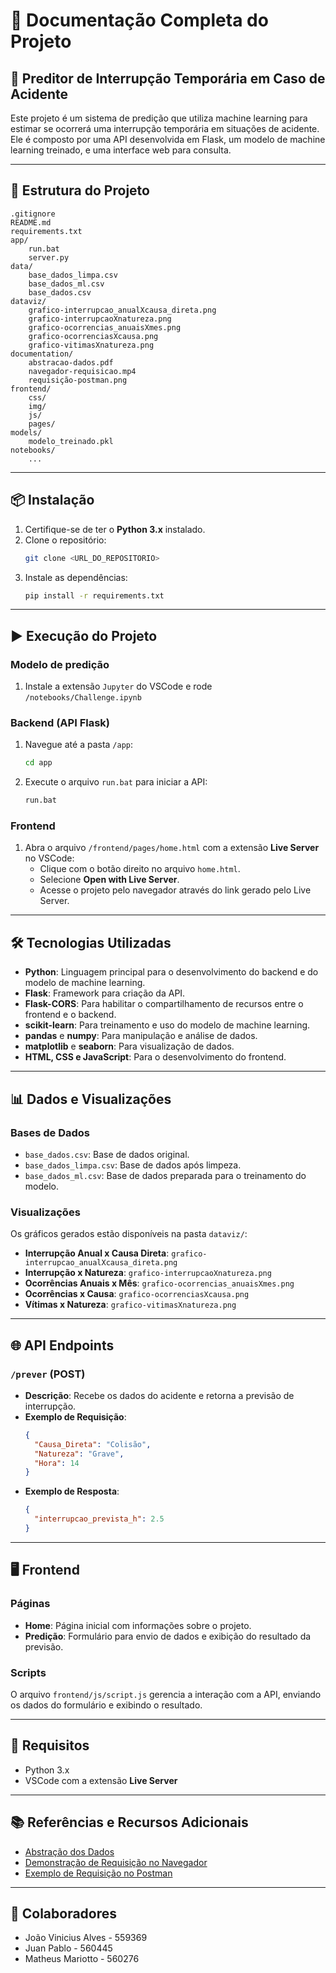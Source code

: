 # 📖 Documentação Completa do Projeto

## 🚦 Preditor de Interrupção Temporária em Caso de Acidente

Este projeto é um sistema de predição que utiliza machine learning para estimar se ocorrerá uma interrupção temporária em situações de acidente. Ele é composto por uma API desenvolvida em Flask, um modelo de machine learning treinado, e uma interface web para consulta.

---

## 📂 Estrutura do Projeto

```
.gitignore
README.md
requirements.txt
app/
    run.bat
    server.py
data/
    base_dados_limpa.csv
    base_dados_ml.csv
    base_dados.csv
dataviz/
    grafico-interrupcao_anualXcausa_direta.png
    grafico-interrupcaoXnatureza.png
    grafico-ocorrencias_anuaisXmes.png
    grafico-ocorrenciasXcausa.png
    grafico-vitimasXnatureza.png
documentation/
    abstracao-dados.pdf
    navegador-requisicao.mp4
    requisição-postman.png
frontend/
    css/
    img/
    js/
    pages/
models/
    modelo_treinado.pkl
notebooks/
    ...
```

---

## 📦 Instalação

1. Certifique-se de ter o **Python 3.x** instalado.
2. Clone o repositório:
   ```bash
   git clone <URL_DO_REPOSITORIO>
   ```
3. Instale as dependências:
   ```bash
   pip install -r requirements.txt
   ```

---

## ▶️ Execução do Projeto

### Modelo de predição
1. Instale a extensão `Jupyter` do VSCode e rode `/notebooks/Challenge.ipynb`

### Backend (API Flask)
1. Navegue até a pasta `/app`:
   ```bash
   cd app
   ```
2. Execute o arquivo `run.bat` para iniciar a API:
   ```bash
   run.bat
   ```

### Frontend
1. Abra o arquivo `/frontend/pages/home.html` com a extensão **Live Server** no VSCode:
   - Clique com o botão direito no arquivo `home.html`.
   - Selecione **Open with Live Server**.
   - Acesse o projeto pelo navegador através do link gerado pelo Live Server.

---

## 🛠️ Tecnologias Utilizadas

- **Python**: Linguagem principal para o desenvolvimento do backend e do modelo de machine learning.
- **Flask**: Framework para criação da API.
- **Flask-CORS**: Para habilitar o compartilhamento de recursos entre o frontend e o backend.
- **scikit-learn**: Para treinamento e uso do modelo de machine learning.
- **pandas** e **numpy**: Para manipulação e análise de dados.
- **matplotlib** e **seaborn**: Para visualização de dados.
- **HTML, CSS e JavaScript**: Para o desenvolvimento do frontend.

---

## 📊 Dados e Visualizações

### Bases de Dados
- `base_dados.csv`: Base de dados original.
- `base_dados_limpa.csv`: Base de dados após limpeza.
- `base_dados_ml.csv`: Base de dados preparada para o treinamento do modelo.

### Visualizações
Os gráficos gerados estão disponíveis na pasta `dataviz/`:
- **Interrupção Anual x Causa Direta**: `grafico-interrupcao_anualXcausa_direta.png`
- **Interrupção x Natureza**: `grafico-interrupcaoXnatureza.png`
- **Ocorrências Anuais x Mês**: `grafico-ocorrencias_anuaisXmes.png`
- **Ocorrências x Causa**: `grafico-ocorrenciasXcausa.png`
- **Vítimas x Natureza**: `grafico-vitimasXnatureza.png`

---

## 🌐 API Endpoints

### `/prever` (POST)
- **Descrição**: Recebe os dados do acidente e retorna a previsão de interrupção.
- **Exemplo de Requisição**:
  ```json
  {
    "Causa_Direta": "Colisão",
    "Natureza": "Grave",
    "Hora": 14
  }
  ```
- **Exemplo de Resposta**:
  ```json
  {
    "interrupcao_prevista_h": 2.5
  }
  ```

---

## 🖥️ Frontend

### Páginas
- **Home**: Página inicial com informações sobre o projeto.
- **Predição**: Formulário para envio de dados e exibição do resultado da previsão.

### Scripts
O arquivo `frontend/js/script.js` gerencia a interação com a API, enviando os dados do formulário e exibindo o resultado.

---

## 📑 Requisitos

- Python 3.x
- VSCode com a extensão **Live Server**

---

## 📚 Referências e Recursos Adicionais

- [Abstração dos Dados](documentation/abstracao-dados.pdf)
- [Demonstração de Requisição no Navegador](documentation/navegador-requisicao.mp4)
- [Exemplo de Requisição no Postman](documentation/requisição-postman.png)

---

## 👥 Colaboradores

- João Vinicius Alves - 559369
- Juan Pablo - 560445
- Matheus Mariotto - 560276
